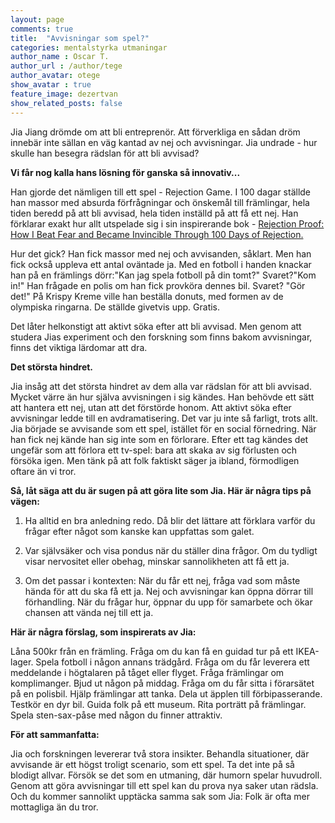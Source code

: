```yaml
---
layout: page
comments: true
title:  "Avvisningar som spel?"
categories: mentalstyrka utmaningar 
author_name : Oscar T.
author_url : /author/tege
author_avatar: otege
show_avatar : true
feature_image: dezertvan
show_related_posts: false
---
```


Jia Jiang drömde om att bli entreprenör. Att förverkliga en sådan dröm innebär inte sällan en väg kantad av nej och avvisningar. 
Jia undrade - hur skulle han besegra rädslan för att bli avvisad? 

**Vi får nog kalla hans lösning för ganska så innovativ...**

Han gjorde det nämligen till ett spel - Rejection Game. I 100 dagar ställde han massor med absurda 
förfrågningar och önskemål till främlingar, hela tiden beredd på att bli avvisad, hela tiden inställd på att få ett nej. 
Han förklarar exakt hur allt utspelade sig i sin inspirerande bok - 
<a href="http://rejectiontherapy.com/book/">Rejection Proof: How I Beat Fear and Became Invincible Through 100 Days of Rejection.</a>

Hur det gick? Han fick massor med nej och avvisanden, såklart. Men han fick också uppleva ett antal oväntade ja.
Med en fotboll i handen knackar han på en främlings dörr:"Kan jag spela fotboll på din tomt?" 
Svaret?"Kom in!" Han frågade en polis om han fick provköra dennes bil. Svaret? "Gör det!"
På Krispy Kreme ville han beställa donuts, med formen av de olympiska ringarna.
De ställde givetvis upp. Gratis.

Det låter helkonstigt att aktivt söka efter att bli avvisad. Men genom att studera Jias experiment och den forskning som finns 
bakom avvisningar, finns det viktiga lärdomar att dra.

**Det största hindret.**

Jia insåg att det största hindret av dem alla var rädslan för att bli avvisad. Mycket värre än hur själva avvisningen i sig kändes. 
Han behövde ett sätt att hantera ett nej, utan att det förstörde honom. Att aktivt söka efter avvisningar ledde till en avdramatisering. 
Det var ju inte så farligt, trots allt.
Jia började se avvisande som ett spel, istället för en social förnedring. När han fick nej kände han sig inte som en förlorare. 
Efter ett tag kändes det ungefär som att förlora ett tv-spel: bara att skaka av sig förlusten och försöka igen. 
Men tänk på att folk faktiskt säger ja ibland, förmodligen oftare än vi tror.


**Så, låt säga att du är sugen på att göra lite som Jia. Här är några tips på vägen:**

1. Ha alltid en bra anledning redo. Då blir det lättare att förklara varför du frågar efter något som kanske kan uppfattas som galet.

2. Var självsäker och visa pondus när du ställer dina frågor. Om du tydligt visar nervositet eller obehag, minskar sannolikheten att 
få ett ja.

3. Om det passar i kontexten: När du får ett nej, fråga vad som måste hända för att du ska få ett ja. Nej och avvisningar kan öppna 
dörrar till förhandling. När du frågar hur, öppnar du upp för samarbete och ökar chansen att vända nej till ett ja.


**Här är några förslag, som inspirerats av Jia:**

Låna 500kr från en främling.
Fråga om du kan få en guidad tur på ett IKEA-lager.
Spela fotboll i någon annans trädgård.
Fråga om du får leverera ett meddelande i högtalaren på tåget eller flyget.
Fråga främlingar om komplimanger.
Bjud ut någon på middag.
Fråga om du får sitta i förarsätet på en polisbil.
Hjälp främlingar att tanka.
Dela ut äpplen till förbipasserande.
Testkör en dyr bil.
Guida folk på ett museum.
Rita porträtt på främlingar.
Spela sten-sax-påse med någon du finner attraktiv.

**För att sammanfatta:**

Jia och forskningen levererar två stora insikter. Behandla situationer, där avvisande är ett högst troligt scenario, som ett spel. 
Ta det inte på så blodigt allvar. Försök se det som en utmaning, där humorn spelar huvudroll. Genom att göra avvisningar till ett 
spel kan du prova nya saker utan rädsla. Och du kommer sannolikt upptäcka samma sak som Jia: Folk är ofta mer mottagliga än du tror.
